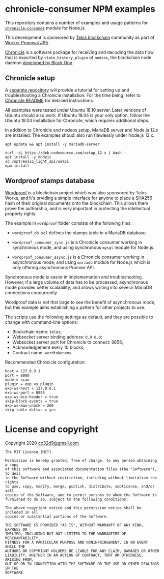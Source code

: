 # chronicle-consumer NPM examples

This repository contains a number of examples and usage patterns for
[`chronicle-consumer`](https://www.npmjs.com/package/chronicle-consumer)
module for Node.js.

This development is sponsored by [Telos
blockchain](https://www.telos.net/) community as part of [Worker
Proposal #95](https://chainspector.io/governance/worker-proposals/95).

[Chronicle](https://github.com/EOSChronicleProject/eos-chronicle) is a
software package for receiving and decoding the data flow that is
exported by `state_history_plugin` of `nodeos`, the blockchain node
daemon [developed by Block One](https://developers.eos.io/).

## Chronicle setup

A [separate
repository](https://github.com/EOSChronicleProject/chronicle-tutorial)
will provide a tutorial for setting up and troubleshooting a Chronicle
installation. For the time being, refer to [Chronicle
README](https://github.com/EOSChronicleProject/eos-chronicle/blob/master/README.md)
for detailed instructions.

All examples were tested under Ubuntu 18.10 server. Later versions of
Ubuntu should also work. If Ubuntu 18.04 is your only option, follow
the Ubuntu 18.04 installation for Chronicle, which requires additional
steps.

In addition to Chronicle and nodeos setup, MariaDB server and Node.js
12.x are installed. The examples shoudl also run flawlessly under
Node.js 13.x.

```
apt update && apt install -y mariadb-server

curl -sL https://deb.nodesource.com/setup_12.x | bash -
apt install -y nodejs
cd /opt/eosio_light_api/wsapi
npm install
```


## Wordproof stamps database

[Wordproof](https://wordproof.io/) is a blockchain project which was
also sponsored by Telos Works, and it's prviding a simple interface
for anyone to place a SHA256 hash of their original documents onto the
blockchain. This allows them prove the authorship, and is very
important in protecting the intellectual property rights.

The example in `wordproof` folder consists of the following files:

* `wordproof_db.sql` defines the stamps table in a MariaDB database.

* `wordproof_consumer_sync.js` is a Chronicle consumer working in
  synchronous mode, and using synchronous `mysql` module for Node.js.

* `wordproof_consumer_async.js` is a Chronicle consumer working in
  asynchronous mode, and using `mariadb` module for Node.js which is
  only offering asynchronous Promise API.

Synchronous mode is easier in implementation and
troubleshooting. However, if a large volume of data has to be
processed, asynchronous mode provides better scalability, and allows
writing into several MariaDB connections concurrently.

Wordproof data is not that large to see the benefit of asynchronous
mode, but this example aims establishing a pattern for other projects
to use.

The scripts use the following settings as default, and they are
possible to change with command-line options:

* Blockchain name: `telos`;
* Websocket server binding address: `0.0.0.0`;
* Websocket server port for Chronicle to connect: 8855;
* Acknowledgement every 10 blocks;
* Contract name: `wordtokeneos`.


Recommended Chronicle configuration:

```
host = 127.0.0.1
port = 8080
mode = scan
plugin = exp_ws_plugin
exp-ws-host = 127.0.0.1
exp-ws-port = 8855
exp-ws-bin-header = true
skip-block-events = true
exp-ws-max-unack = 200
skip-table-deltas = yes
```






# License and copyright

Copyright 2020 cc32d9@gmail.com

```
The MIT License (MIT)

Permission is hereby granted, free of charge, to any person obtaining a copy
of this software and associated documentation files (the "Software"), to deal
in the Software without restriction, including without limitation the rights
to use, copy, modify, merge, publish, distribute, sublicense, and/or sell
copies of the Software, and to permit persons to whom the Software is
furnished to do so, subject to the following conditions:

The above copyright notice and this permission notice shall be included in all
copies or substantial portions of the Software.

THE SOFTWARE IS PROVIDED "AS IS", WITHOUT WARRANTY OF ANY KIND, EXPRESS OR
IMPLIED, INCLUDING BUT NOT LIMITED TO THE WARRANTIES OF MERCHANTABILITY,
FITNESS FOR A PARTICULAR PURPOSE AND NONINFRINGEMENT. IN NO EVENT SHALL THE
AUTHORS OR COPYRIGHT HOLDERS BE LIABLE FOR ANY CLAIM, DAMAGES OR OTHER
LIABILITY, WHETHER IN AN ACTION OF CONTRACT, TORT OR OTHERWISE, ARISING FROM,
OUT OF OR IN CONNECTION WITH THE SOFTWARE OR THE USE OR OTHER DEALINGS IN THE
SOFTWARE.
```



















